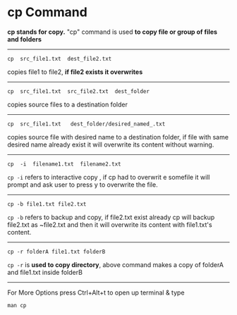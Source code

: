 # **cp Command**
**cp stands for copy.** "cp" command is used **to copy file or group of files and folders**
<hr>

```console
cp  src_file1.txt  dest_file2.txt

```     
copies file1 to file2, **if file2 exists it overwrites**
<hr>

```console
cp  src_file1.txt  src_file2.txt  dest_folder
```
copies source files to a destination folder
<hr>
 
```console
cp  src_file1.txt   dest_folder/desired_named_.txt
``` 

copies source file with desired name to a destination folder, if file with same desired name already exist it will overwrite its content without warning.
<hr>

```console
cp  -i  filename1.txt  filename2.txt
```
`cp -i`  refers to interactive copy , if cp had to overwrit
e somefile it will prompt and ask user to press y to overwrite the file.
<hr>

```console
cp -b file1.txt file2.txt
```

`cp -b`  refers to backup and copy, if file2.txt exist already cp will backup file2.txt as ~file2.txt and then it will overwrite its content
with file1.txt's content. 
<hr>

```console
cp -r folderA file1.txt folderB
```

`cp -r`  is **used to copy directory**, above command makes a copy of  folderA and file1.txt inside folderB
<hr>

For More Options press Ctrl+Alt+t to open up terminal & type

```console
man cp
```
